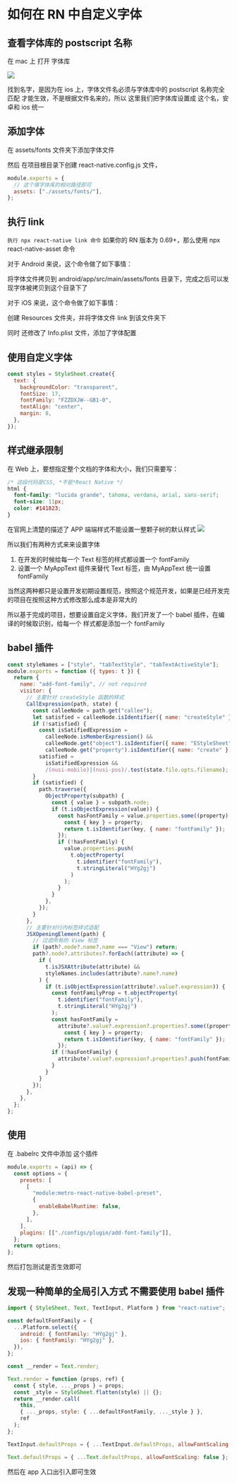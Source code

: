 # 如何在 RN 中自定义字体

## 查看字体库的 postscript 名称

在 mac 上 打开 字体库

![](img/font.png)

找到名字，是因为在 ios 上，字体文件名必须与字体库中的 postscript 名称完全匹配 才能生效，不是根据文件名来的，所以 这里我们把字体库设置成 这个名，安卓和 ios 统一

## 添加字体

在 assets/fonts 文件夹下添加字体文件

然后 在项目根目录下创建 react-native.config.js 文件，

```js
module.exports = {
  // 这个填字体库的相对路径即可
  assets: ["./assets/fonts/"],
};
```

## 执行 link

`执行 npx react-native link 命令` 如果你的 RN 版本为 0.69+，那么使用 npx react-native-asset 命令

对于 Android 来说，这个命令做了如下事情：

将字体文件拷贝到 android/app/src/main/assets/fonts 目录下，完成之后可以发现字体被拷贝到这个目录下了

对于 iOS 来说，这个命令做了如下事情：

创建 Resources 文件夹，并将字体文件 link 到该文件夹下

同时 还修改了 Info.plist 文件，添加了字体配置

## 使用自定义字体

```js
const styles = StyleSheet.create({
  text: {
    backgroundColor: "transparent",
    fontSize: 17,
    fontFamily: "FZZDXJW--GB1-0",
    textAlign: "center",
    margin: 8,
  },
});
```

## 样式继承限制

在 Web 上，要想指定整个文档的字体和大小，我们只需要写：

```css
/* 这段代码是CSS, *不是*React Native */
html {
  font-family: "lucida grande", tahoma, verdana, arial, sans-serif;
  font-size: 11px;
  color: #141823;
}
```

在官网上清楚的描述了 APP 端端样式不能设置一整颗子树的默认样式
![](img/font2.png)

所以我们有两种方式来来设置字体

1. 在开发的时候给每一个 Text 标签的样式都设置一个 fontFamily
2. 设置一个 MyAppText 组件来替代 Text 标签，由 MyAppText 统一设置 fontFamily

当然这两种都只是设置开发初期设置规范，按照这个规范开发，如果是已经开发完的项目在按照这种方式修改那么成本是非常大的

所以基于完成的项目，想要设置自定义字体，我们开发了一个 babel 插件，在编译的时候取识别，给每一个 样式都是添加一个 fontFamily

## babel 插件

```js
const styleNames = ["style", "tabTextStyle", "tabTextActiveStyle"];
module.exports = function ({ types: t }) {
  return {
    name: "add-font-family", // not required
    visitor: {
      // 主要针对 createStyle 函数的样式
      CallExpression(path, state) {
        const calleeNode = path.get("callee");
        let satisfied = calleeNode.isIdentifier({ name: "createStyle" });
        if (!satisfied) {
          const isSatifiedExpression =
            calleeNode.isMemberExpression() &&
            calleeNode.get("object").isIdentifier({ name: "EStyleSheet" }) &&
            calleeNode.get("property").isIdentifier({ name: "create" });
          satisfied =
            isSatifiedExpression &&
            /(nusi-mobile)|(nusi-pos)/.test(state.file.opts.filename);
        }
        if (satisfied) {
          path.traverse({
            ObjectProperty(subpath) {
              const { value } = subpath.node;
              if (t.isObjectExpression(value)) {
                const hasFontFamily = value.properties.some((property) => {
                  const { key } = property;
                  return t.isIdentifier(key, { name: "fontFamily" });
                });
                if (!hasFontFamily) {
                  value.properties.push(
                    t.objectProperty(
                      t.identifier("fontFamily"),
                      t.stringLiteral("HYg2gj")
                    )
                  );
                }
              }
            },
          });
        }
      },
      // 主要针对行内标签样式适配
      JSXOpeningElement(path) {
        // 过滤所有的 View 标签
        if (path?.node?.name?.name === "View") return;
        path?.node?.attributes?.forEach((attribute) => {
          if (
            t.isJSXAttribute(attribute) &&
            styleNames.includes(attribute?.name?.name)
          ) {
            if (t.isObjectExpression(attribute?.value?.expression)) {
              const fontFamilyProp = t.objectProperty(
                t.identifier("fontFamily"),
                t.stringLiteral("HYg2gj")
              );
              const hasFontFamily =
                attribute?.value?.expression?.properties?.some((property) => {
                  const { key } = property;
                  return t.isIdentifier(key, { name: "fontFamily" });
                });
              if (!hasFontFamily) {
                attribute?.value?.expression?.properties?.push(fontFamilyProp);
              }
            }
          }
        });
      },
    },
  };
};
```

## 使用

在 .babelrc 文件中添加 这个插件

```js
module.exports = (api) => {
  const options = {
    presets: [
      [
        "module:metro-react-native-babel-preset",
        {
          enableBabelRuntime: false,
        },
      ],
    ],
    plugins: [["./configs/plugin/add-font-family"]],
  };
  return options;
};
```

然后打包测试是否生效即可

## 发现一种简单的全局引入方式 不需要使用 babel 插件

```js
import { StyleSheet, Text, TextInput, Platform } from "react-native";

const defaultFontFamily = {
  ...Platform.select({
    android: { fontFamily: "HYg2gj" },
    ios: { fontFamily: "HYg2gj" },
  }),
};

const __render = Text.render;

Text.render = function (props, ref) {
  const { style, ..._props } = props;
  const _style = StyleSheet.flatten(style) || {};
  return __render.call(
    this,
    { ..._props, style: { ...defaultFontFamily, ..._style } },
    ref
  );
};

TextInput.defaultProps = { ...TextInput.defaultProps, allowFontScaling: false };

Text.defaultProps = { ...Text.defaultProps, allowFontScaling: false };
```

然后在 app 入口出引入即可生效
